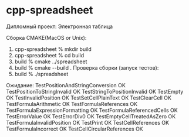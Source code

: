 # cpp-spreadsheet
Дипломный проект: Электронная таблица

Сборка CMAKE(MacOS or Unix):
1) cpp-spreadsheet % mkdir build
2) cpp-spreadsheet % cd build
3) build % cmake ../spreadsheet
4) build % cmake --build .
Проверка сборки (запуск тестов):
1) build % ./spreadsheet

Ожидание: 
TestPositionAndStringConversion OK
TestPositionToStringInvalid OK
TestStringToPositionInvalid OK
TestEmpty OK
TestInvalidPosition OK
TestSetCellPlainText OK
TestClearCell OK
TestFormulaArithmetic OK
TestFormulaReferences OK
TestFormulaExpressionFormatting OK
TestFormulaReferencedCells OK
TestErrorValue OK
TestErrorDiv0 OK
TestEmptyCellTreatedAsZero OK
TestFormulaInvalidPosition OK
TestPrint OK
TestCellReferences OK
TestFormulaIncorrect OK
TestCellCircularReferences OK
